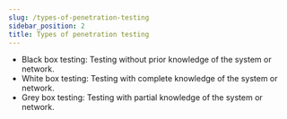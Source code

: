 ```yaml
---
slug: /types-of-penetration-testing
sidebar_position: 2
title: Types of penetration testing
---
```


- Black box testing: Testing without prior knowledge of the system or network.
- White box testing: Testing with complete knowledge of the system or network.
- Grey box testing: Testing with partial knowledge of the system or network.



